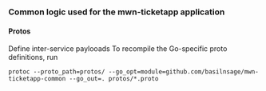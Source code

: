 ### Common logic used for the mwn-ticketapp application

#### Protos
Define inter-service paylooads
To recompile the Go-specific proto definitions, run

`protoc --proto_path=protos/ --go_opt=module=github.com/basilnsage/mwn-ticketapp-common --go_out=. protos/*.proto`
